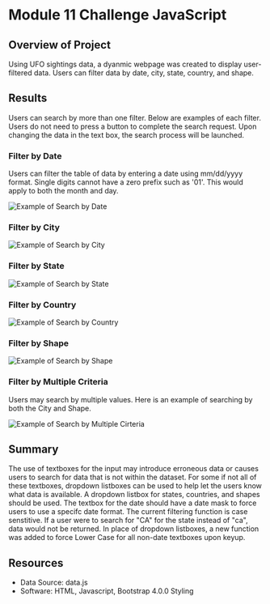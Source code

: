 # Module 11 Challenge JavaScript
## Overview of Project
Using UFO sightings data, a dyanmic webpage was created to display user-filtered data. Users can filter data by date, city, state, country, and shape.

## Results
Users can search by more than one filter. Below are examples of each filter. Users do not need to press a button to complete the search request. Upon changing the data in the text box, the search process will be launched.

### Filter by Date
Users can filter the table of data by entering a date using mm/dd/yyyy format. Single digits cannot have a zero prefix such as '01'. This would apply to both the month and day.

![Example of Search by Date](static/images/datetime_search.png)

### Filter by City

![Example of Search by City](static/images/city_search.png)

### Filter by State

![Example of Search by State](static/images/state_search.png)

### Filter by Country

![Example of Search by Country](static/images/country_search.png)

### Filter by Shape

![Example of Search by Shape](static/images/shape_search.png)

### Filter by Multiple Criteria
Users may search by multiple values. Here is an example of searching by both the City and Shape.

![Example of Search by Multiple Cirteria](static/images/multiple_search.png)

## Summary
The use of textboxes for the input may introduce erroneous data or causes users to search for data that is not within the dataset. For some if not all of these textboxes, dropdown listboxes can be used to help let the users know what data is available. A dropdown listbox for states, countries, and shapes should be used. The textbox for the date should have a date mask to force users to use a specifc date format. The current filtering function is case senstitive. If a user were to search for "CA" for the state instead of "ca", data would not be returned. In place of dropdown listboxes, a new function was added to force Lower Case for all non-date textboxes upon keyup. 

## Resources
- Data Source: data.js
- Software: HTML, Javascript, Bootstrap 4.0.0 Styling
